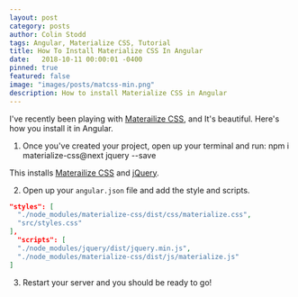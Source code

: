 ```yaml
---
layout: post
category: posts
author: Colin Stodd
tags: Angular, Materialize CSS, Tutorial
title: How To Install Materialize CSS In Angular
date:   2018-10-11 00:00:01 -0400
pinned: true
featured: false
image: "images/posts/matcss-min.png"
description: How to install Materialize CSS in Angular
---
```


I've recently been playing with <a href="http://materializecss.com/" target="_blank">Materailize CSS</a>, and It's beautiful. Here's how you install it in Angular.

1. Once you've created your project, open up your terminal and run:
npm i materialize-css@next jquery --save

This installs <a href="http://materializecss.com/" target="_blank">Materailize CSS</a> and <a href="https://jquery.com/" target="_blank">jQuery</a>.

2. Open up your `angular.json` file and add the style and scripts.


```json
"styles": [
  "./node_modules/materialize-css/dist/css/materialize.css",
  "src/styles.css"
],
  "scripts": [
  "./node_modules/jquery/dist/jquery.min.js",
  "./node_modules/materialize-css/dist/js/materialize.js"
]
```

3. Restart your server and you should be ready to go!